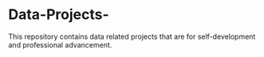 # Data-Projects-
This repository contains data related projects that are for self-development and professional advancement.
